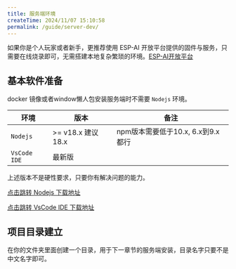 ```yaml
---
title: 服务端环境
createTime: 2024/11/07 15:10:58
permalink: /guide/server-dev/
---
```


如果你是个人玩家或者新手，更推荐使用 ESP-AI 开放平台提供的固件与服务，只需要在线烧录即可，无需搭建本地复杂繁琐的环境。[ESP-AI开放平台](https://dev.espai.fun/)

## 基本软件准备
docker 镜像或者window懒人包安装服务端时不需要 `Nodejs` 环境。

| 环境           | 版本              | 备注                                                                                                                               |
| -------------- | ----------------- | ---------------------------------------------------------------------------------------------------------------------------------- |
| `Nodejs`       | >= v18.x 建议18.x | npm版本需要低于10.x, 6.x到9.x都行                                                                                                  |
| `VsCode IDE`   | 最新版            |                                                                                                                                    |

上述版本不是硬性要求，只要你有解决问题的能力。


[点击跳转 Nodejs 下载地址](https://nodejs.org/zh-cn/download/prebuilt-installer)

[点击跳转 VsCode IDE 下载地址](https://code.visualstudio.com/Download)



## 项目目录建立

在你的文件夹里面创建一个目录，用于下一章节的服务端安装，目录名字只要不是中文名字即可。

<!-- 
## 讯飞 KEY 申请

注册网址：https://console.xfyun.cn/services/iat  

`ESP-AI` 完整内置对接了讯飞的 `IAT`、`LLM`、`TTS` 服务，所以在开始用自己服务前可以先用讯飞的来测试。

请先注册预备着，下面的章节中会用到。

## 火山 KEY 申请(为了更好体验，llm/tts 建议使用火山)

`ESP-AI` 内置对接了火山的 ``LLM`、`TTS` 服务，推荐使用火山key

### 火山 TTS 注册
1. 注册：https://console.volcengine.com/speech/app
2. 音色开通： https://console.volcengine.com/speech/service/8?AppID=6359932705 

### 火山 LLM 注册
1. 注册：https://console.volcengine.com/ark
2. 开通: https://console.volcengine.com/ark/region:ark+cn-beijing/openManagement?LLM=%7B%7D&tab=LLM
3. 创建接入点: https://console.volcengine.com/ark/region:ark+cn-beijing/endpoint


请先注册预备着，下面的章节中会用到。 -->